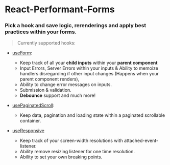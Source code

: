 # React-Performant-Forms

### Pick a hook and save logic, rerenderings and apply best practices within your forms.

> Currently supported hooks:

- [useForm](https://github.com/Ferm0494/react-peformant-forms/blob/main/docs/useFormHook.md): 
  - Keep track of all your **child inputs** within your **parent component**
  - Input Errors, Server Errors within your inputs & Ability to memoize handlers disregarding if other input changes (Happens when your parent component renders),
  - Ability to change error messages on inputs.
  - Submission & validation.
  - **Debounce** support and much more!

- [usePaginatedScroll](https://github.com/Ferm0494/react-peformant-forms/blob/main/docs/usePaginatedScroll.md):
  - Keep data, pagination and loading state within a paginated scrollable container.

- [useResponsive](https://github.com/Ferm0494/react-peformant-forms/blob/main/docs/useResponsive.md)
    - Keep track of your screen-width resolutions with attached-event-listener.
    - Ability remove resizing listener for one time resolution.
    - Ability to set your own breaking points.


